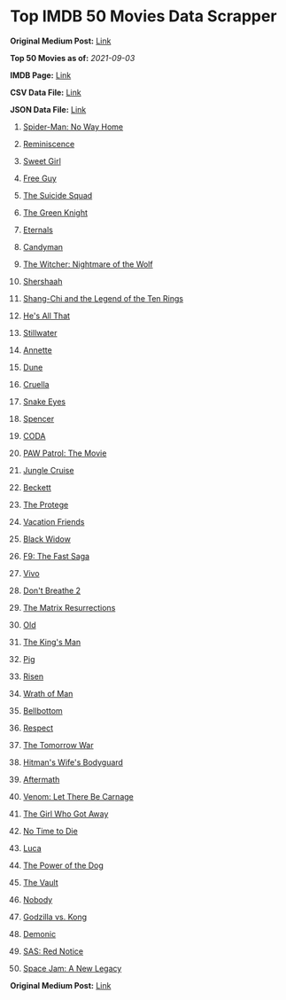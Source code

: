# Top IMDB 50 Movies Data Scrapper

**Original Medium Post:** [Link](https://medium.com/@nishantsahoo/which-movie-should-i-watch-5c83a3c0f5b1) 

**Top 50 Movies as of:** _2021-09-03_

**IMDB Page:** [Link](http://www.imdb.com/search/title?release_date=2021,2021&title_type=feature)

**CSV Data File:** [Link](/Data/data.csv)

**JSON Data File:** [Link](/Data/data.json)

1. [Spider-Man: No Way Home](https://www.imdb.com/title/tt10872600/?ref_=adv_li_tt)

2. [Reminiscence](https://www.imdb.com/title/tt3272066/?ref_=adv_li_tt)

3. [Sweet Girl](https://www.imdb.com/title/tt10731768/?ref_=adv_li_tt)

4. [Free Guy](https://www.imdb.com/title/tt6264654/?ref_=adv_li_tt)

5. [The Suicide Squad](https://www.imdb.com/title/tt6334354/?ref_=adv_li_tt)

6. [The Green Knight](https://www.imdb.com/title/tt9243804/?ref_=adv_li_tt)

7. [Eternals](https://www.imdb.com/title/tt9032400/?ref_=adv_li_tt)

8. [Candyman](https://www.imdb.com/title/tt9347730/?ref_=adv_li_tt)

9. [The Witcher: Nightmare of the Wolf](https://www.imdb.com/title/tt11657662/?ref_=adv_li_tt)

10. [Shershaah](https://www.imdb.com/title/tt10295212/?ref_=adv_li_tt)

11. [Shang-Chi and the Legend of the Ten Rings](https://www.imdb.com/title/tt9376612/?ref_=adv_li_tt)

12. [He's All That](https://www.imdb.com/title/tt4590256/?ref_=adv_li_tt)

13. [Stillwater](https://www.imdb.com/title/tt10696896/?ref_=adv_li_tt)

14. [Annette](https://www.imdb.com/title/tt6217926/?ref_=adv_li_tt)

15. [Dune](https://www.imdb.com/title/tt1160419/?ref_=adv_li_tt)

16. [Cruella](https://www.imdb.com/title/tt3228774/?ref_=adv_li_tt)

17. [Snake Eyes](https://www.imdb.com/title/tt8404256/?ref_=adv_li_tt)

18. [Spencer](https://www.imdb.com/title/tt12536294/?ref_=adv_li_tt)

19. [CODA](https://www.imdb.com/title/tt10366460/?ref_=adv_li_tt)

20. [PAW Patrol: The Movie](https://www.imdb.com/title/tt11832046/?ref_=adv_li_tt)

21. [Jungle Cruise](https://www.imdb.com/title/tt0870154/?ref_=adv_li_tt)

22. [Beckett](https://www.imdb.com/title/tt10230994/?ref_=adv_li_tt)

23. [The Protege](https://www.imdb.com/title/tt6079772/?ref_=adv_li_tt)

24. [Vacation Friends](https://www.imdb.com/title/tt3626476/?ref_=adv_li_tt)

25. [Black Widow](https://www.imdb.com/title/tt3480822/?ref_=adv_li_tt)

26. [F9: The Fast Saga](https://www.imdb.com/title/tt5433138/?ref_=adv_li_tt)

27. [Vivo](https://www.imdb.com/title/tt6338498/?ref_=adv_li_tt)

28. [Don't Breathe 2](https://www.imdb.com/title/tt6246322/?ref_=adv_li_tt)

29. [The Matrix Resurrections](https://www.imdb.com/title/tt10838180/?ref_=adv_li_tt)

30. [Old](https://www.imdb.com/title/tt10954652/?ref_=adv_li_tt)

31. [The King's Man](https://www.imdb.com/title/tt6856242/?ref_=adv_li_tt)

32. [Pig](https://www.imdb.com/title/tt11003218/?ref_=adv_li_tt)

33. [Risen](https://www.imdb.com/title/tt4940336/?ref_=adv_li_tt)

34. [Wrath of Man](https://www.imdb.com/title/tt11083552/?ref_=adv_li_tt)

35. [Bellbottom](https://www.imdb.com/title/tt11260832/?ref_=adv_li_tt)

36. [Respect](https://www.imdb.com/title/tt2452150/?ref_=adv_li_tt)

37. [The Tomorrow War](https://www.imdb.com/title/tt9777666/?ref_=adv_li_tt)

38. [Hitman's Wife's Bodyguard](https://www.imdb.com/title/tt8385148/?ref_=adv_li_tt)

39. [Aftermath](https://www.imdb.com/title/tt10691162/?ref_=adv_li_tt)

40. [Venom: Let There Be Carnage](https://www.imdb.com/title/tt7097896/?ref_=adv_li_tt)

41. [The Girl Who Got Away](https://www.imdb.com/title/tt11859012/?ref_=adv_li_tt)

42. [No Time to Die](https://www.imdb.com/title/tt2382320/?ref_=adv_li_tt)

43. [Luca](https://www.imdb.com/title/tt12801262/?ref_=adv_li_tt)

44. [The Power of the Dog](https://www.imdb.com/title/tt10293406/?ref_=adv_li_tt)

45. [The Vault](https://www.imdb.com/title/tt9742794/?ref_=adv_li_tt)

46. [Nobody](https://www.imdb.com/title/tt7888964/?ref_=adv_li_tt)

47. [Godzilla vs. Kong](https://www.imdb.com/title/tt5034838/?ref_=adv_li_tt)

48. [Demonic](https://www.imdb.com/title/tt13392012/?ref_=adv_li_tt)

49. [SAS: Red Notice](https://www.imdb.com/title/tt4479380/?ref_=adv_li_tt)

50. [Space Jam: A New Legacy](https://www.imdb.com/title/tt3554046/?ref_=adv_li_tt)

**Original Medium Post:** [Link](https://medium.com/@nishantsahoo/which-movie-should-i-watch-5c83a3c0f5b1) 
